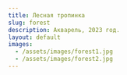 ```yaml
---
title: Лесная тропинка
slug: forest
description: Акварель, 2023 год.
layout: default
images:
  - /assets/images/forest1.jpg
  - /assets/images/forest2.jpg
---
```

